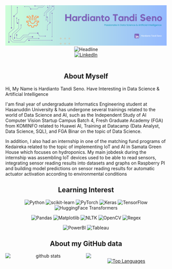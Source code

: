 <div>
    <div align=center>
        <img src="oce.png"  alt="Profile Banner"/>
    </div>
    <div align=center>
        <img src="https://readme-typing-svg.herokuapp.com?color=%236FDA44&size=32&center=true&vCenter=true&width=600&height=50&lines=Hardianto+Tandi+Seno;Informatics+Engineering+Student;Data+Science+;and;+AI+Enthusiast" alt="Headline" />
    </div>
    <div align=center>
        <a href="https://www.linkedin.com/in/hardianto-ts/"><img src="https://img.shields.io/badge/Linkedin-0077b5?style=flat&logo=linkedin" alt="LinkedIn" /></a>
    </div>
    <div align=left>
        <br>
        <h2 align="center">About Myself</h2>
        <p>
          Hi, My Name is Hardianto Tandi Seno. Have Interesting in Data Science & Artificial Intelligence<br>
        </p>
        <p>
          I'am final year of undergraduate Informatics Engineering student at Hasanuddin University & has undergone several trainings related to the world of Data Science and AI, such as the Independent Study of AI Computer Vision Startup Campus Batch 4, Fresh Graduate Academy (FGA) from KOMINFO related to Huawei AI, Training at Datacamp (Data Analyst, Data Science, SQL), and FGA Binar on the topic of Data Science.<br>
        </p>
        <p>
           In addition, I also had an internship in one of the matching fund programs of Kedaireka related to the topic of implementing IoT and AI in Samata Green House which focuses on hydroponics. My main jobdesk during the internship was assembling IoT devices used to be able to read sensors, integrating sensor reading results into datasets and graphs on Raspberry PI and building model predictions on sensor reading results for automatic actuator activation according to environmental conditions
        </p>
        <h2 align="center">Learning Interest</h2>
        <p align="center">
          <img src="https://img.shields.io/badge/python-3670A0?style=for-the-badge&logo=python&logoColor=ffdd54" alt="Python">
          <img src="https://img.shields.io/badge/scikit--learn-F7931E?style=for-the-badge&logo=scikit-learn&logoColor=white" alt="scikit-learn">
          <img src="https://img.shields.io/badge/pytorch-EE4C2C?style=for-the-badge&logo=pytorch&logoColor=white" alt="PyTorch">
          <img src="https://img.shields.io/badge/Keras-%23D00000.svg?style=for-the-badge&logo=Keras&logoColor=white" alt="Keras">
          <img src="https://img.shields.io/badge/TensorFlow-%23FF6F00.svg?style=for-the-badge&logo=TensorFlow&logoColor=white" alt="TensorFlow">
          <img src="https://img.shields.io/badge/huggingface-transformers-FAC02E?style=for-the-badge&logo=huggingface&logoColor=black" alt="HuggingFace Transformers">
        </p>
        <p align="center">
          <img src="https://img.shields.io/badge/pandas-%23150458.svg?style=for-the-badge&logo=pandas&logoColor=white" alt="Pandas">
          <img src="https://img.shields.io/badge/Matplotlib-%23ffffff.svg?style=for-the-badge&logo=Matplotlib&logoColor=black" alt="Matplotlib">
          <img src="https://img.shields.io/badge/nltk-39A85A?style=for-the-badge&logo=nltk&logoColor=white" alt="NLTK">
          <img src="https://img.shields.io/badge/opencv-5C3EE8?style=for-the-badge&logo=opencv&logoColor=white" alt="OpenCV">
          <img src="https://img.shields.io/badge/regex-000000?style=for-the-badge&logo=regex&logoColor=white" alt="Regex">
        </p>
        <p align="center">
          <img src="https://img.shields.io/badge/PowerBI-F2C811?style=for-the-badge&logo=powerbi&logoColor=black" alt="PowerBI">
          <img src="https://img.shields.io/badge/Tableau-E97627?style=for-the-badge&logo=tableau&logoColor=white" alt="Tableau">
        </p>
        <h2 align="center">About my GitHub data</h2>
        <p align="center">
          <img src="https://github-readme-stats.vercel.app/api?username=arifian853&show_icons=true&theme=tokyonight" alt="github stats" width="50%" align="left"/>
          <img src="https://github-readme-streak-stats.herokuapp.com/?user=arifian853&theme=dark" width="50%" align="left">
        </p>
        <p align="center">
          <a href="https://github.com/hardiantots" align="left"><img src="https://github-readme-stats.vercel.app/api/top-langs/?username=hardiantots&langs_count=10&title_color=0891b2&text_color=ffffff&icon_color=0891b2&bg_color=1c1917&hide_border=true&locale=en&custom_title=Top%20%Languages" alt="Top Languages" /></a>
        </p>
    </div>
</div>
